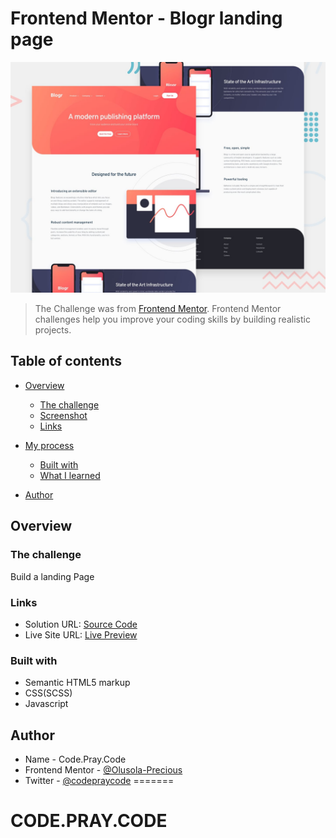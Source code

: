 # Frontend Mentor - Blogr landing page

![Design preview for the Blogr landing page coding challenge](./design/desktop-preview.jpg)

> The Challenge was from [Frontend Mentor](https://www.frontendmentor.io/challenges). Frontend Mentor challenges help you improve your coding skills by building realistic projects. 

## Table of contents

- [Overview](#overview)
  - [The challenge](#the-challenge)
  - [Screenshot](#screenshot)
  - [Links](#links)
- [My process](#my-process)
  - [Built with](#built-with)
  - [What I learned](#what-i-learned)

- [Author](#author)


## Overview

### The challenge

Build a landing Page

### Links

- Solution URL: [Source Code](https://github.com/codepraycode/Bolgr)
- Live Site URL: [Live Preview](https://calculator-liard-six.vercel.app/)

### Built with

- Semantic HTML5 markup
- CSS(SCSS)
- Javascript
## Author

- Name - Code.Pray.Code
- Frontend Mentor - [@Olusola-Precious](https://www.frontendmentor.io/profile/Olusola-Precious])
- Twitter - [@codepraycode](https://www.twitter.com/codepraycode)
=======
# CODE.PRAY.CODE

